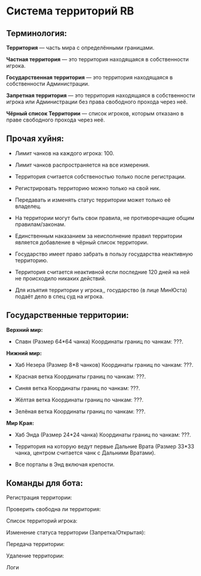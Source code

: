 # Система территорий RB

## Терминология:

**Территория** — часть мира с определёнными границами.

**Частная территория** — это территория находящаяся в собственности игрока.

**Государственная территория** — это территория находящаяся в собственности Администрации.

**Запретная территория** — это территория находящаяся в собственности игрока или Администрации без права свободного прохода через неё.

**Чёрный список Территории** — список игроков, которым отказано в праве свободного прохода через неё.

## Прочая  хуйня:

- Лимит чанков на каждого игрока: 100.

- Лимит чанков распространяется на все измерения.

- Территория считается собственостью только после регистрации.

- Регистрировать территорию можно только на свой ник.

- Передавать и изменять статус территории может только её владелец.

- На территории могут быть свои правила, не противоречащие общим правилам/законам.

- Единственным наказанием за неисполнение правил территории является добавление в чёрный список территории.

- Государство имеет право забрать в пользу государства неактивную территорию.

- Территория считается неактивной если последние 120 дней на ней не происходило никаких действий.

- Для изъятия территории у игрока,, государство (в лице МинЮста) подаёт дело в спец суд на игрока.

## Государственные территории:

**Верхний мир:**
- Спавн (Размер 64*64 чанка)
Координаты границ по чанкам: ???.

**Нижний мир:**
- Хаб Незера (Размер 8*8 чанков)
Координаты границ по чанкам: ???.

- Красная ветка
Координаты границ по чанкам: ???.

- Синяя ветка
Координаты границ по чанкам: ???.

- Жёлтая ветка
Координаты границ по чанкам: ???.

- Зелёная ветка
Координаты границ по чанкам: ???.

**Мир Края:**
- Хаб Энда (Размер 24*24 чанка)
Координаты границ по чанкам: ???.

- Территория на которую ведут первые Дальние Врата (Размер 33*33 чанка, центром считается чанк с Дальними Вратами).

- Все порталы в Энд включая крепости.

## Команды для бота:

Регистрация территории:

Проверить свободна ли территория:

Список территорий игрока:

Изменение статуса территории (Запретка/Открытая):

Передача территории:

Удаление территории:

Логи
